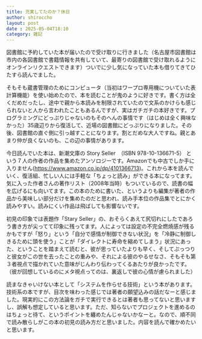 ```yaml
---
title: 充実してたのか？休日
author: shiroccho
layout: post
date : 2025-05-04T18:10
category: 雑記
---
```

図書館に予約していた本が届いたので受け取りに行きました（名古屋市図書館は市内の各図書館で書籍情報を共有していて、最寄りの図書館で受け取れるようにオンラインリクエストできます）ついでに少し気になっていた本も借りてきてひたすら読んでました。

そもそも蔵書管理のためにコンピュータ（当初はワープロ専用機についていた表計算機能）を使い始めたので、本を読むことが鬼のように好きです。書く方は全くだめだったし、途中で親から本読みを制限されていたので文系のかけらも感じられないと人から言われたこともあるんですが、実はガチガチの本好きです。プログラミングにどっぷりじゃないのもそのへんの事情です（はじめは全く興味なかった）35歳辺りから復活して、近場の図書館にどっぷりになりました。その後、図書館の直ぐ側に引っ越すことになります。割とだめな大人ですね。親とあまり仲が良くないのも、この辺の事情があります。

今日読んでいた本は、新潮文庫の Story Seller　（ISBN 978-10-136671-5） という７人の作者の作品を集めたアンソロジーです。Amazonでも中古でしか手に入りません(https://www.amazon.co.jp/dp/4101366713)。これから本を読んでいく、復活組、忙しい人には手軽な「ちょっと読み」ができる本になってます。気に入った作者さんの著作リスト（2008年当時）もついているので、読書の幅を広げるにも向いてます。この本のために書いた、というよりも編集が著者の作品から美味しい部分だけを集めたのだと思われ、読み手本位の作品集でとにかく読みやすい。読みにくい作品は飛ばしても影響ないです。

初見の印象では表題作「Stary Seller」の、おそらくあえて尻切れにしたであろう書き方が尖ってて印象に残ってます。人によっては設定の不完全燃焼感が残るかもですが「怒り」という「自分で感情が制御できない状況」を「冷静に制御しきるために頭を使う」ことが「ダイレクトに寿命を縮めてしまう」状況にあった、ということを踏まえて読むと、彼が思っていたよりも早く、そしてぷっつりと彼女がこの世を去ったことの重みや、それによる彼のやるせなさ、そもそも第３者視点で描かれていた意味がじんわり伝わってくるあたりが良かったです。（彼が回想しているのにメタ視点ってのは、裏返しで彼の心情が慮られました）

読まなきゃいけない本として「システムを作らせる技術」という本があります。技術系の本ですが、目次を味わった感じでは著者の願望込みの話だなーと感じました。現実的にこの方法論をガチで実行できるとは著者も思ってないと思いますし、誤解も想定していると思います。ただ、知らないでプロジェクトを進めるのはちょっと待て、というポイントを纏めたんじゃないかなーと。なので、順不同で読み散らしがこの本の初見の読み方だと思いました。内容を読んで確かめたいと思います。
